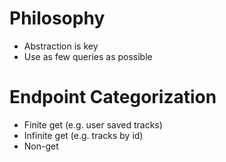 # Philosophy

- Abstraction is key
- Use as few queries as possible

# Endpoint Categorization

- Finite get (e.g. user saved tracks)
- Infinite get (e.g. tracks by id)
- Non-get
